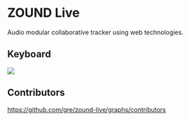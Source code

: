 ZOUND Live
===

Audio modular collaborative tracker using web technologies.

Keyboard
---

![](https://raw.github.com/gre/zound-live/master/docs/keyboard.svg.png)

Contributors
---

https://github.com/gre/zound-live/graphs/contributors
